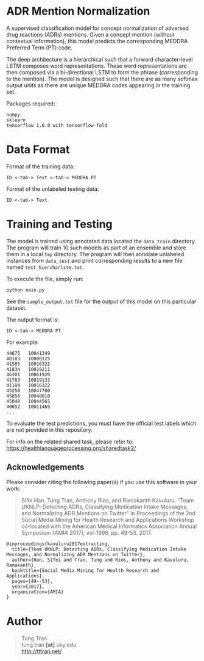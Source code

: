 # ADR Mention Normalization

A supervised classification model for concept normalization of adversed drug reactions (ADRs) mentions. Given a concept mention (without contextual information), this model predicts the corresponding MEDDRA Preferred Term (PT) code.

The deep architecture is a hierarchical such that a forward character-level LSTM composes word representations. These word representations are then composed via a bi-directional LSTM to form the phrase (corresponding to the mention). The model is designed such that there are as many softmax output units as there are unique MEDDRA codes appearing in the training set. 

Packages required:
~~~
numpy
sklearn
tensorflow 1.0.0 with tensorflow-fold
~~~

# Data Format

Format of the training data:

`ID <-tab-> Text <-tab-> MEDDRA PT`


Format of the unlabeled testing data:

`ID <-tab-> Text`

# Training and Testing

The model is trained using annotated data located the `data_train` directory. The program will train 10 such models as part of an ensemble and store them in a local `tmp` directory. The program will then annotate unlabeled instances from `data_test` and print corresponding results to a new file named `test_hiercharlstm.txt`.

To execute the file, simply run:

`python main.py`

See the `sample_output.txt` file for the output of this model on this particular dataset.

The output format is:

`ID <-tab-> MEDDRA PT`

For example:

~~~
44675	10041349
40103	10000125
41585	10016322
41834	10019211
46301	10061920
41783	10019133
41184	10016322
45250	10047700
45856	10048010
45048	10044565
40652	10011469
...
~~~

To evaluate the test predictions, you must have the official test labels which are not provided in this repository.

For info on the related shared task, please refer to: https://healthlanguageprocessing.org/sharedtask2/


## Acknowledgements

Please consider citing the following paper(s) if you use this software in your work:

> Sifei Han, Tung Tran, Anthony Rios, and Ramakanth Kavuluru. "Team UKNLP: Detecting ADRs, Classifying Medication Intake Messages, and Normalizing ADR Mentions on Twitter" In Proceedings of the 2nd Social Media Mining for Health Research and Applications Workshop co-located with the American Medical Informatics Association Annual Symposium (AMIA 2017), vol-1996, pp. 49-53. 2017.

```
@inproceedings{kavuluru2017extracting,
  title={Team UKNLP: Detecting ADRs, Classifying Medication Intake Messages, and Normalizing ADR Mentions on Twitter},
  author={Han, Sifei and Tran, Tung and Rios, Anthony and Kavuluru, Ramakanth},
  booktitle={Social Media Mining for Health Research and Applications},
  pages={49--53},
  year={2017},
  organization={AMIA}
}
```

# Author

> Tung Tran  
> tung.tran **[at]** uky.edu  
> <http://tttran.net/>


